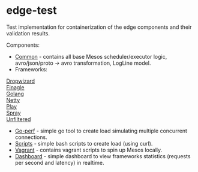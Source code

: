 # edge-test
Test implementation for containerization of the edge components and their validation results.

Components:

* [Common](https://github.com/CiscoCloud/edge-test/tree/master/common/) - contains all base Mesos scheduler/executor logic, avro/json/proto -> avro transformation, LogLine model.
* Frameworks: 

[Dropwizard](https://github.com/CiscoCloud/edge-test/tree/master/dropwizard)   
[Finagle](https://github.com/CiscoCloud/edge-test/tree/master/finagle)   
[Golang](https://github.com/CiscoCloud/edge-test/tree/master/golang)   
[Netty](https://github.com/CiscoCloud/edge-test/tree/master/netty)   
[Play](https://github.com/CiscoCloud/edge-test/tree/master/play)   
[Spray](https://github.com/CiscoCloud/edge-test/tree/master/spray)   
[Unfiltered](https://github.com/CiscoCloud/edge-test/tree/master/unfiltered)   

* [Go-perf](https://github.com/CiscoCloud/edge-test/tree/master/go-perf) - simple go tool to create load simulating multiple concurrent connections.
* [Scripts](https://github.com/CiscoCloud/edge-test/tree/master/scripts) - simple bash scripts to create load (using curl).
* [Vagrant](https://github.com/CiscoCloud/edge-test/tree/master/vagrant) - contains vagrant scripts to spin up Mesos locally.
* [Dashboard](https://github.com/CiscoCloud/edge-test/tree/master/dashboard) - simple dashboard to view frameworks statistics (requests per second and latency) in realtime.
